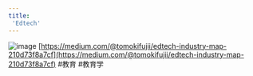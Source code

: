 ```yaml
---
title:
 'Edtech'
---
```


![image](https://gyazo.com/2bec08d3d6dd84c465fe8d2a1befa58f/thumb/1000)
[https://medium.com/@tomokifujii/edtech-industry-map-210d73f8a7cf](https://medium.com/@tomokifujii/edtech-industry-map-210d73f8a7cf)
#教育 #教育学
